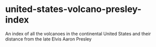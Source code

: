 # united-states-volcano-presley-index
An index of all the volcanoes in the continental United States and their distance from the late Elvis Aaron Presley
